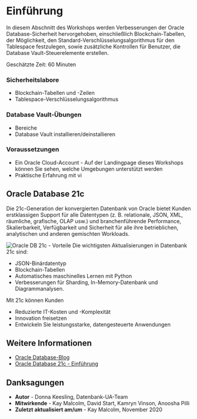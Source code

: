 # Einführung

In diesem Abschnitt des Workshops werden Verbesserungen der Oracle Database-Sicherheit hervorgehoben, einschließlich Blockchain-Tabellen, der Möglichkeit, den Standard-Verschlüsselungsalgorithmus für den Tablespace festzulegen, sowie zusätzliche Kontrollen für Benutzer, die Database Vault-Steuerelemente erstellen.

Geschätzte Zeit: 60 Minuten

### Sicherheitslabore

*   Blockchain-Tabellen und -Zeilen
*   Tablespace-Verschlüsselungsalgorithmus

### Database Vault-Übungen

*   Bereiche
*   Database Vault installieren/deinstallieren

### Voraussetzungen

*   Ein Oracle Cloud-Account - Auf der Landingpage dieses Workshops können Sie sehen, welche Umgebungen unterstützt werden
*   Praktische Erfahrung mit vi

## Oracle Database 21c

Die 21c-Generation der konvergierten Datenbank von Oracle bietet Kunden erstklassigen Support für alle Datentypen (z. B. relationale, JSON, XML, räumliche, grafische, OLAP usw.) und branchenführende Performance, Skalierbarkeit, Verfügbarkeit und Sicherheit für alle ihre betrieblichen, analytischen und anderen gemischten Workloads.

![Oracle DB 21c - Vorteile](images/21c-support.png "Oracle DB 21c - Vorteile") Die wichtigsten Aktualisierungen in Datenbank 21c sind:

*   JSON-Binärdatentyp
*   Blockchain-Tabellen
*   Automatisches maschinelles Lernen mit Python
*   Verbesserungen für Sharding, In-Memory-Datenbank und Diagrammanalysen.

Mit 21c können Kunden

*   Reduzierte IT-Kosten und -Komplexität
*   Innovation freisetzen
*   Entwickeln Sie leistungsstarke, datengesteuerte Anwendungen

## Weitere Informationen

*   [Oracle Database-Blog](http://blogs.oracle.com/database)
*   [Oracle Database 21c - Einführung](https://blogs.oracle.com/database/introducing-oracle-database-21c)

## Danksagungen

*   **Autor** - Donna Keesling, Datenbank-UA-Team
*   **Mitwirkende** - Kay Malcolm, David Start, Kamryn Vinson, Anoosha Pilli
*   **Zuletzt aktualisiert am/um** - Kay Malcolm, November 2020